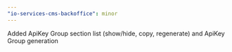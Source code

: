 ```yaml
---
"io-services-cms-backoffice": minor
---
```


Added ApiKey Group section list (show/hide, copy, regenerate) and ApiKey Group generation
